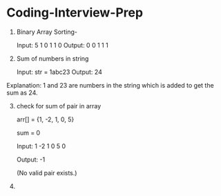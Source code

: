 # Coding-Interview-Prep

1. Binary Array Sorting-

    Input: 
            5
            1 0 1 1 0
    Output:
            0 0 1 1 1
            
2.  Sum of numbers in string

    Input:
         str = 1abc23
    Output: 24
    
Explanation: 1 and 23 are numbers in the string which is added to get the sum as 24.

3. check for sum of pair in array

   arr[] = {1, -2, 1, 0, 5}
   
   sum = 0
   
   Input: 1 -2 1 0 5
          0
          
   Output: -1
   
   (No valid pair exists.)

4.
